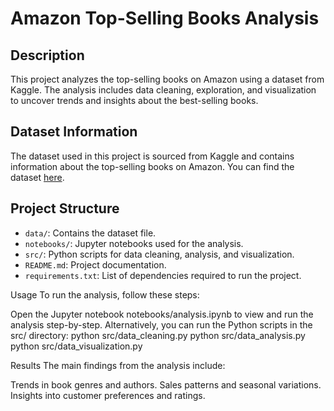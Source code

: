 # Amazon Top-Selling Books Analysis

## Description
This project analyzes the top-selling books on Amazon using a dataset from Kaggle. The analysis includes data cleaning, exploration, and visualization to uncover trends and insights about the best-selling books.

## Dataset Information
The dataset used in this project is sourced from Kaggle and contains information about the top-selling books on Amazon. You can find the dataset [here](https://www.kaggle.com/).

## Project Structure
- `data/`: Contains the dataset file.
- `notebooks/`: Jupyter notebooks used for the analysis.
- `src/`: Python scripts for data cleaning, analysis, and visualization.
- `README.md`: Project documentation.
- `requirements.txt`: List of dependencies required to run the project.

Usage
To run the analysis, follow these steps:

Open the Jupyter notebook notebooks/analysis.ipynb to view and run the analysis step-by-step.
Alternatively, you can run the Python scripts in the src/ directory:
python src/data_cleaning.py
python src/data_analysis.py
python src/data_visualization.py

Results
The main findings from the analysis include:

Trends in book genres and authors.
Sales patterns and seasonal variations.
Insights into customer preferences and ratings.
